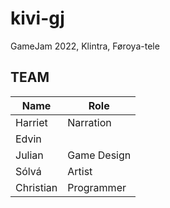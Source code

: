 # kivi-gj

GameJam 2022, Klintra, Føroya-tele

## TEAM

| Name      | Role        |
| --------- | ----------- |
| Harriet   |  Narration  |
| Edvin     |             |
| Julian    | Game Design |
| Sólvá     | Artist      |
| Christian | Programmer  |

##
